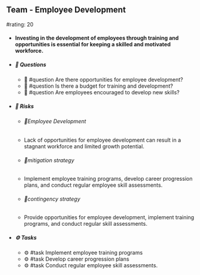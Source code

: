 ## Team - Employee Development
#rating: 20
- #### Investing in the development of employees through training and opportunities is essential for keeping a skilled and motivated workforce.
- ##### 💭 Questions
  - 💭 #question Are there opportunities for employee development?
  - 💭 #question Is there a budget for training and development?
  - 💭 #question Are employees encouraged to develop new skills?
- ##### 🚨 Risks

  - ###### 🚨Employee Development
  - Lack of opportunities for employee development can result in a stagnant workforce and limited growth potential.
  - ###### 🚨mitigation strategy
  - Implement employee training programs, develop career progression plans, and conduct regular employee skill assessments.
  - ###### 🚨contingency strategy
  - Provide opportunities for employee development, implement training programs, and conduct regular skill assessments.
- ##### ⚙️ Tasks
  - ⚙️ #task Implement employee training programs
  - ⚙️ #task  Develop career progression plans
  - ⚙️ #task  Conduct regular employee skill assessments.


